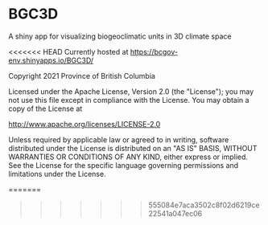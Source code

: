 # BGC3D
A shiny app for visualizing biogeoclimatic units in 3D climate space

<<<<<<< HEAD
Currently hosted at https://bcgov-env.shinyapps.io/BGC3D/ 

Copyright 2021 Province of British Columbia

Licensed under the Apache License, Version 2.0 (the "License");
you may not use this file except in compliance with the License.
You may obtain a copy of the License at

http://www.apache.org/licenses/LICENSE-2.0

Unless required by applicable law or agreed to in writing, software
distributed under the License is distributed on an "AS IS" BASIS,
WITHOUT WARRANTIES OR CONDITIONS OF ANY KIND, either express or implied.
See the License for the specific language governing permissions and
limitations under the License.

=======
>>>>>>> 555084e7aca3502c8f02d6219ce22541a047ec06

